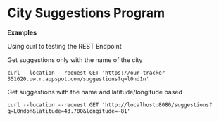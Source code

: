 # City Suggestions Program

**Examples**

Using curl to testing the REST Endpoint

Get suggestions only with the name of the city

```
curl --location --request GET 'https://our-tracker-351620.uw.r.appspot.com/suggestions?q=l0nd1n'
```

Get suggestions with the name and latitude/longitude based

```
curl --location --request GET 'http://localhost:8080/suggestions?q=L0ndon&latitude=43.700&longitude=-81'
```

